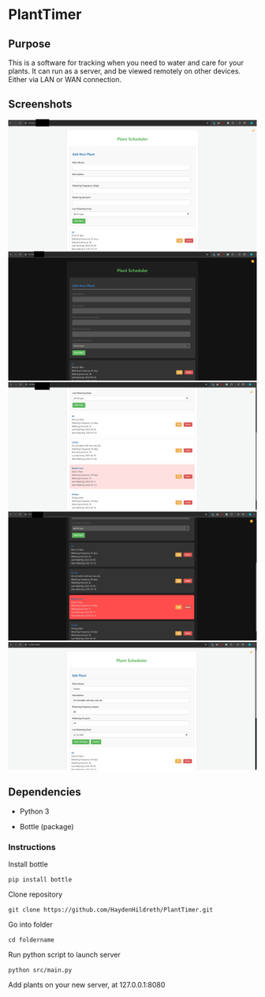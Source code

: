 # PlantTimer

## Purpose
This is a software for tracking when you need to water and care for your plants. It can run as a server, and be viewed remotely on other devices. Either via LAN or WAN connection.

## Screenshots
![Screenshot](https://github.com/HaydenHildreth/PlantTimer/blob/main/assets/preview1.png)
![Screenshot](https://github.com/HaydenHildreth/PlantTimer/blob/main/assets/preview2.png)
![Screenshot](https://github.com/HaydenHildreth/PlantTimer/blob/main/assets/preview3.png)
![Screenshot](https://github.com/HaydenHildreth/PlantTimer/blob/main/assets/preview4.png)
![Screenshot](https://github.com/HaydenHildreth/PlantTimer/blob/main/assets/preview5.png)

## Dependencies
* Python 3

* Bottle (package)
### Instructions
Install bottle
```
pip install bottle
```

Clone repository
```
git clone https://github.com/HaydenHildreth/PlantTimer.git
```

Go into folder
```
cd foldername
```

Run python script to launch server
```
python src/main.py
```

Add plants on your new server, at 127.0.0.1:8080
